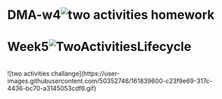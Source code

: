 # DMA-w4![two activities homework](https://user-images.githubusercontent.com/50352746/161839592-911f421f-e484-4761-828b-9bfe80c0f604.gif)<br/>
# Week5![TwoActivitiesLifecycle](https://user-images.githubusercontent.com/50390723/161801879-9eb1a79a-7403-4936-a581-1011c5b2d34a.gif)
<br/>
![two activities challange](https://user-images.githubusercontent.com/50352746/161839600-c23f9e69-317c-4436-bc70-a3145053cdf6.gif)
